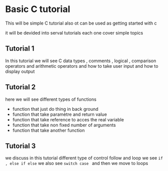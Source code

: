 # Basic **C** tutorial

This will be simple C tutorial also ot can be used as getting started with c

it will be devided into serval tutorials each one cover simple topics 

## Tutorial 1
In this tutorial we will see C data types , comments , logical , comparison operators and arithmetic operators and how to take user input and how to display output 

## Tutorial 2 
here we will see different types of functions 
- function that just do thing in back ground
- function that take paramètre and return value
- function that take reference to acces the real variable
- function that take non fixed number of arguments
- function that take another function

## Tutorial 3
we discuss in this tutorial different type of control follow and loop we see ``if , else if else`` we also see ``switch case `` and then we move to loops 

